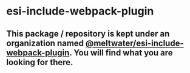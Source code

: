 # esi-include-webpack-plugin

## This package / repository is kept under an organization named [@meltwater/esi-include-webpack-plugin](https://github.com/meltwater/esi-include-webpack-plugin). You will find what you are looking for there.
